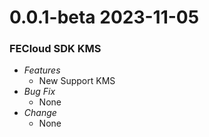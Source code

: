 # 0.0.1-beta 2023-11-05
### FECloud SDK KMS

- _Features_
  - New Support KMS
- _Bug Fix_
  - None
- _Change_
  - None
